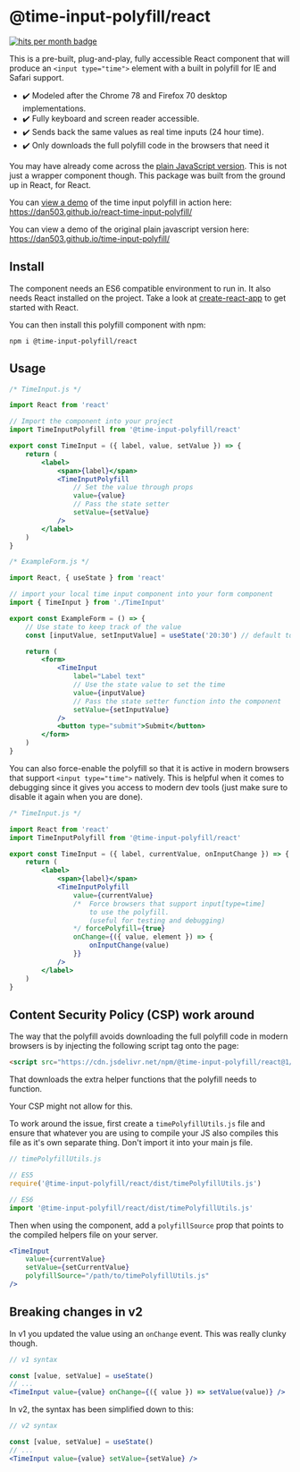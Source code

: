 # @time-input-polyfill/react

[![hits per month badge](https://data.jsdelivr.com/v1/package/npm/@time-input-polyfill/react/badge)](https://www.jsdelivr.com/package/npm/@time-input-polyfill/react)

This is a pre-built, plug-and-play, fully accessible React component that will produce an `<input type="time">` element with a built in polyfill for IE and Safari support.

-   ✔️ Modeled after the Chrome 78 and Firefox 70 desktop implementations.
-   ✔️ Fully keyboard and screen reader accessible.
-   ✔️ Sends back the same values as real time inputs (24 hour time).
-   ✔️ Only downloads the full polyfill code in the browsers that need it

You may have already come across the [plain JavaScript version](https://www.npmjs.com/package/time-input-polyfill). This is not just a wrapper component though. This package was built from the ground up in React, for React.

You can [view a demo](https://dan503.github.io/react-time-input-polyfill/) of the time input polyfill in action here: https://dan503.github.io/react-time-input-polyfill/

You can view a demo of the original plain javascript version here: https://dan503.github.io/time-input-polyfill/

## Install

The component needs an ES6 compatible environment to run in. It also needs React installed on the project. Take a look at [create-react-app](https://create-react-app.dev/docs/getting-started) to get started with React.

You can then install this polyfill component with npm:

```
npm i @time-input-polyfill/react
```

## Usage

```jsx
/* TimeInput.js */

import React from 'react'

// Import the component into your project
import TimeInputPolyfill from '@time-input-polyfill/react'

export const TimeInput = ({ label, value, setValue }) => {
	return (
		<label>
			<span>{label}</span>
			<TimeInputPolyfill
				// Set the value through props
				value={value}
				// Pass the state setter
				setValue={setValue}
			/>
		</label>
	)
}
```

```jsx
/* ExampleForm.js */

import React, { useState } from 'react'

// import your local time input component into your form component
import { TimeInput } from './TimeInput'

export const ExampleForm = () => {
	// Use state to keep track of the value
	const [inputValue, setInputValue] = useState('20:30') // default to 8:30 PM

	return (
		<form>
			<TimeInput
				label="Label text"
				// Use the state value to set the time
				value={inputValue}
				// Pass the state setter function into the component
				setValue={setInputValue}
			/>
			<button type="submit">Submit</button>
		</form>
	)
}
```

You can also force-enable the polyfill so that it is active in modern browsers that support `<input type="time">` natively. This is helpful when it comes to debugging since it gives you access to modern dev tools (just make sure to disable it again when you are done).

```jsx
/* TimeInput.js */

import React from 'react'
import TimeInputPolyfill from '@time-input-polyfill/react'

export const TimeInput = ({ label, currentValue, onInputChange }) => {
	return (
		<label>
			<span>{label}</span>
			<TimeInputPolyfill
				value={currentValue}
				/*  Force browsers that support input[type=time]
                    to use the polyfill.
                    (useful for testing and debugging)
                */ forcePolyfill={true}
				onChange={({ value, element }) => {
					onInputChange(value)
				}}
			/>
		</label>
	)
}
```

## Content Security Policy (CSP) work around

The way that the polyfill avoids downloading the full polyfill code in modern browsers is by injecting the following script tag onto the page:

```html
<script src="https://cdn.jsdelivr.net/npm/@time-input-polyfill/react@1/dist/timePolyfillUtils.js"></script>
```

That downloads the extra helper functions that the polyfill needs to function.

Your CSP might not allow for this.

To work around the issue, first create a `timePolyfillUtils.js` file and ensure that whatever you are using to compile your JS also compiles this file as it's own separate thing. Don't import it into your main js file.

```js
// timePolyfillUtils.js

// ES5
require('@time-input-polyfill/react/dist/timePolyfillUtils.js')

// ES6
import '@time-input-polyfill/react/dist/timePolyfillUtils.js'
```

Then when using the component, add a `polyfillSource` prop that points to the compiled helpers file on your server.

```jsx
<TimeInput
	value={currentValue}
	setValue={setCurrentValue}
	polyfillSource="/path/to/timePolyfillUtils.js"
/>
```

## Breaking changes in v2

In v1 you updated the value using an `onChange` event. This was really clunky though.

```jsx
// v1 syntax

const [value, setValue] = useState()
// ...
<TimeInput value={value} onChange={({ value }) => setValue(value)} />
```

In v2, the syntax has been simplified down to this:

```jsx
// v2 syntax

const [value, setValue] = useState()
// ...
<TimeInput value={value} setValue={setValue} />
```
